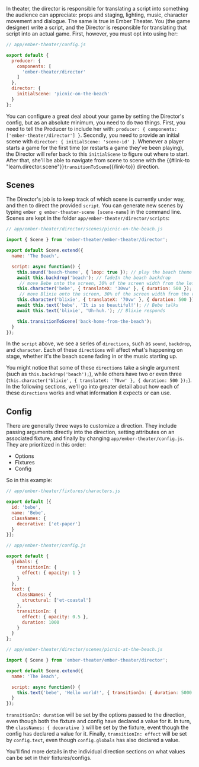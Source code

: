 In theater, the director is responsible for translating a script into something the audience can appreciate: props and staging, lighting, music, character movement and dialogue. The same is true in Ember Theater. You (the game designer) write a script, and the Director is responsible for translating that script into an actual game. First, however, you must opt into using her:

```js
// app/ember-theater/config.js

export default {
  producer: {
    components: [
      'ember-theater/director'
    ]
  },
  director: {
    initialScene: 'picnic-on-the-beach'
  }
};
```

You can configure a great deal about your game by setting the Director's config, but as an absolute minimum, you need to do two things. First, you need to tell the Producer to include her with: `producer: { components: ['ember-theater/director'] }`. Secondly, you need to provide an initial scene with `director: { initialScene: 'scene-id' }`. Whenever a player starts a game for the first time (or restarts a game they've been playing), the Director will refer back to this `initialScene` to figure out where to start. After that, she'll be able to navigate from scene to scene with the {{#link-to "learn.director.scene"}}`transitionToScene`{{/link-to}} direction.

## Scenes

The Director's job is to keep track of which scene is currently under way, and then to direct the provided `script`. You can generate new scenes by typing `ember g ember-theater-scene [scene-name]` in the command line. Scenes are kept in the folder `app/ember-theater/director/scripts`:

```js
// app/ember-theater/director/scenes/picnic-on-the-beach.js

import { Scene } from 'ember-theater/ember-theater/director';

export default Scene.extend({
  name: 'The Beach',

  script: async function() {
    this.sound('beach-theme', { loop: true }); // play the beach theme
    await this.backdrop('beach'); // fadeIn the beach backdrop
     // move Bebe onto the screen, 30% of the screen width from the left
    this.character('bebe', { translateX: '30vw' }, { duration: 500 });
     // move Blixie onto the screen, 30% of the screen width from the right
    this.character('blixie', { translateX: '70vw' }, { duration: 500 });
    await this.text('bebe', 'It is so beautiful!'); // Bebe talks
    await this.text('blixie', 'Uh-huh.'); // Blixie responds

    this.transitionToScene('back-home-from-the-beach');
  }
});
```

In the `script` above, we see a series of `directions`, such as `sound`, `backdrop`, and `character`. Each of these `directions` will affect what's happening on stage, whether it's the beach scene fading in or the music starting up.

You might notice that some of these `directions` take a single argument (such as `this.backdrop('beach');`), while others have two or even three (`this.character('blixie', { translateX: '70vw' }, { duration: 500 });`). In the following sections, we'll go into greater detail about how each of these `directions` works and what information it expects or can use.

## Config

There are generally three ways to customize a direction. They include passing arguments directly into the direction, setting attributes on an associated fixture, and finally by changing `app/ember-theater/config.js`. They are prioritized in this order:

*   Options
*   Fixtures
*   Config

So in this example:

```js
// app/ember-theater/fixtures/characters.js

export default [{
  id: 'bebe',
  name: 'Bebe',
  classNames: {
    decorative: ['et-paper']
  }
}];

// app/ember-theater/config.js

export default {
  globals: {
    transitionIn: {
      effect: { opacity: 1 }
    }
  },
  text: {
    classNames: {
      structural: ['et-coastal']
    },
    transitionIn: {
      effect: { opacity: 0.5 },
      duration: 1000
    }
  }
};

// app/ember-theater/director/scenes/picnic-at-the-beach.js

import { Scene } from 'ember-theater/ember-theater/director';

export default Scene.extend({
  name: 'The Beach',

  script: async function() {
    this.text('bebe', 'Hello world!', { transitionIn: { duration: 5000 }});
  }
});
```

`transitionIn: duration` will be set by the options passed to the direction, even though both the fixture and config have declared a value for it. In turn, the `classNames: { decorative }` will be set by the fixture, event though the config has declared a value for it. Finally, `transitionIn: effect` will be set by `config.text`, even though `config.globals` has also declared a value.

You'll find more details in the individual direction sections on what values can be set in their fixtures/configs.
